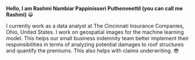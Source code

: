 **Hello, I am Rashmi Nambiar Pappinisseri Puthenveettil (you can call me Rashmi)**  :grinning:

I currently work as a data analyst at The Cincinnati Insurance Companies, Ohio, United States. I work on geospatial images for the machine learning model. This helps our small business indemnity team better implement their responsibilities in terms of analyzing potential damages to roof structures and quantify the premiums. This also helps with claims underwriting.	:sunglasses:
